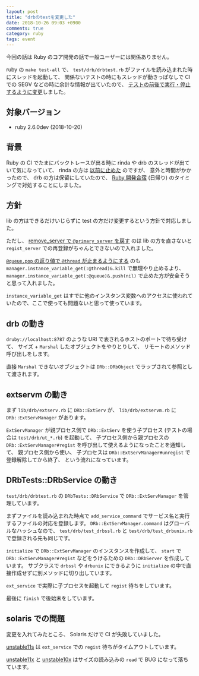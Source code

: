 ```yaml
---
layout: post
title: "drbのtestを変更した"
date: 2018-10-26 09:03 +0900
comments: true
category: ruby
tags: event
---
```

今回の話は Ruby のコア開発の話で一般ユーザーには関係ありません。

ruby の `make test-all` で、
`test/drb/drbtest.rb` がファイルを読み込まれた時にスレッドを起動して、
関係ないテストの時にもスレッドが動きっぱなしで CI での SEGV などの時に余計な情報が出ていたので、
[テストの前後で実行・停止するように変更](https://github.com/ruby/ruby/commit/4757c7eead9ef8aa999fb2a8b7f68dc14701914f)しました。

<!--more-->

## 対象バージョン

- ruby 2.6.0dev (2018-10-20)

## 背景

Ruby の CI でたまにバックトレースが出る時に rinda や drb のスレッドが出ていて気になっていて、
rinda の方は
[以前に止めた](https://github.com/ruby/ruby/commit/50e41f4a4fc2ba5a001536845b44d52010791237)
のですが、
意外と時間がかかったので、
drb の方は保留にしていたので、
[Ruby 開発合宿](https://www.hsbt.org/diary/20181020.html#p01) (日帰り)
のタイミングで対処することにしました。

## 方針

lib の方はできるだけいじらずに test の方だけ変更するという方針で対応しました。

ただし、
[remove_server で `@primary_server` を戻す](https://github.com/ruby/ruby/commit/a4c4560f323a8c82e761ac29da7716ae072fb43d)
のは lib の方を直さないと `regist_server` での再登録がちゃんとできないので入れました。

[`@queue.pop` の返り値で `@thread` が止まるようにする](https://github.com/ruby/ruby/commit/12b085a7bf4c8c9a2ad7e30813983bbd8d8712ca)
のも
`manager.instance_variable_get(:@thread)&.kill` で無理やり止めるより、
`manager.instance_variable_get(:@queue)&.push(nil)` で止めた方が安全そうと思って入れました。

`instance_variable_get` はすでに他のインスタンス変数へのアクセスに使われていたので、ここで使っても問題ないと思って使っています。

## drb の動き

`druby://localhost:8787` のような URI で表されるホストのポートで待ち受けて、
サイズ + `Marshal` したオブジェクトをやりとりして、
リモートのメソッド呼び出しをします。

直接 `Marshal` できないオブジェクトは `DRb::DRbObject` でラップされて参照として渡されます。

## extservm の動き

まず `lib/drb/extserv.rb` に `DRb::ExtServ` が、
`lib/drb/extservm.rb` に `DRb::ExtServManager` があります。

`ExtServManager` が親プロセス側で `DRb::ExtServ` を使う子プロセス (テストの場合は `test/drb/ut_*.rb`) を起動して、
子プロセス側から親プロセスの `DRb::ExtServManager#regist` を呼び出して使えるようになったことを通知して、
親プロセス側から使い、
子プロセスは `DRb::ExtServManager#unregist` で登録解除してから終了、
という流れになっています。

## DRbTests::DRbService の動き

`test/drb/drbtest.rb` の `DRbTests::DRbService` で `DRb::ExtServManager` を管理しています。

まずファイルを読み込まれた時点で `add_service_command` でサービス名と実行するファイルの対応を登録します。
`DRb::ExtServManager.command` はグローバルなハッシュなので、
`test/drb/test_drbssl.rb` と `test/drb/test_drbunix.rb` で登録される先も同じです。

`initialize` で `DRb::ExtServManager` のインスタンスを作成して、
`start` で `DRb::ExtServManager#regist` などをうけるための `DRb::DRbServer` を作成しています。
サブクラスで `drbssl` や `drbunix` にできるように `initialize` の中で直接作成せずに別メソッドに切り出しています。

`ext_service` で実際に子プロセスを起動して `regist` 待ちをしています。

最後に `finish` で後始末をしています。

## solaris での問題

変更を入れてみたところ、
Solaris だけで CI が失敗していました。

[unstable11s](https://rubyci.org/logs/rubyci.s3.amazonaws.com/unstable11s/ruby-trunk/log/20181020T132506Z.fail.html.gz)
は `ext_service` での `regist` 待ちがタイムアウトしています。

[unstable11x](https://rubyci.org/logs/rubyci.s3.amazonaws.com/unstable11x/ruby-trunk/log/20181020T132408Z.fail.html.gz)
と
[unstable10x](https://rubyci.org/logs/rubyci.s3.amazonaws.com/unstable10x/ruby-trunk/log/20181020T131807Z.fail.html.gz)
はサイズの読み込みの `read` で BUG になって落ちています。
